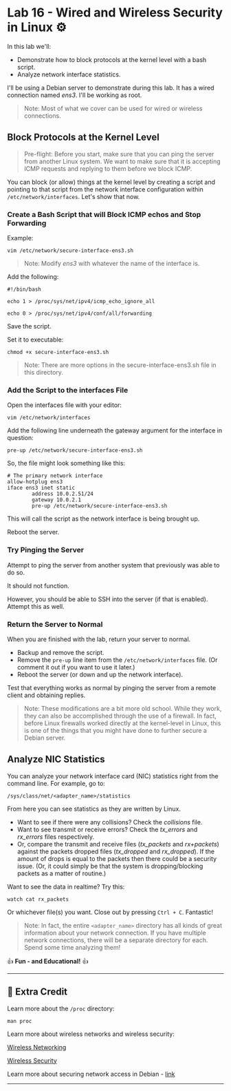 # Lab 16 - Wired and Wireless Security in Linux ⚙️

In this lab we'll:

- Demonstrate how to block protocols at the kernel level with a bash script.
- Analyze network interface statistics.

I'll be using a Debian server to demonstrate during this lab. It has a wired connection named *ens3*. I'll be working as root.

> Note: Most of what we cover can be used for wired or wireless connections.

## Block Protocols at the Kernel Level

> Pre-flight: Before you start, make sure that you can ping the server from another Linux system. We want to make sure that it is accepting ICMP requests and replying to them before we block ICMP.

You can block (or allow) things at the kernel level by creating a script and pointing to that script from the network interface configuration within `/etc/network/interfaces`. Let's show that now.

### Create a Bash Script that will Block ICMP echos and Stop Forwarding

Example:

`vim /etc/network/secure-interface-ens3.sh`

> Note: Modify *ens3* with whatever the name of the interface is.

Add the following:

```console
#!/bin/bash

echo 1 > /proc/sys/net/ipv4/icmp_echo_ignore_all

echo 0 > /proc/sys/net/ipv4/conf/all/forwarding
```

Save the script.

Set it to executable:

`chmod +x secure-interface-ens3.sh`

> Note: There are more options in the secure-interface-ens3.sh file in this directory.

### Add the Script to the interfaces File

Open the interfaces file with your editor:

`vim /etc/network/interfaces`

Add the following line underneath the gateway argument for the interface in question:

`pre-up /etc/network/secure-interface-ens3.sh`

So, the file might look something like this:

```console
# The primary network interface
allow-hotplug ens3
iface ens3 inet static
        address 10.0.2.51/24
        gateway 10.0.2.1 
        pre-up /etc/network/secure-interface-ens3.sh
```

This will call the script as the network interface is being brought up.

Reboot the server.

### Try Pinging the Server

Attempt to ping the server from another system that previously was able to do so. 

It should not function.

However, you should be able to SSH into the server (if that is enabled). Attempt this as well.

### Return the Server to Normal

When you are finished with the lab, return your server to normal. 

- Backup and remove the script.
- Remove the `pre-up` line item from the `/etc/network/interfaces` file. (Or comment it out if you want to use it later.)
- Reboot the server (or down and up the network interface).

Test that everything works as normal by pinging the server from a remote client and obtaining replies.

> Note: These modifications are a bit more old school. While they work, they can also be accomplished through the use of a firewall. In fact, before Linux firewalls worked directly at the kernel-level in Linux, this is one of the things that you might have done to further secure a Debian server.

## Analyze NIC Statistics

You can analyze your network interface card (NIC) statistics right from the command line. For example, go to:

`/sys/class/net/<adapter_name>/statistics`

From here you can see statistics as they are written by Linux.

- Want to see if there were any collisions? Check the *collisions* file.
- Want to see transmit or receive errors? Check the *tx_errors* and *rx_errors* files respectively.
- Or, compare the transmit and receive files (*tx_packets* and *rx+packets*) against the packets dropped files (*tx_dropped* and *rx_dropped*). If the amount of drops is equal to the packets then there could be a security issue. (Or, it could simply be that the system is dropping/blocking packets as a matter of routine.)  

Want to see the data in realtime? Try this:

`watch cat rx_packets`

Or whichever file(s) you want. Close out by pressing `Ctrl + C`. Fantastic!

> Note: In fact, the entire `<adapter_name>` directory has all kinds of great information about your network connection. If you have multiple network connections, there will be a separate directory for each. Spend some time analyzing them!

👍 **Fun - and Educational!** 👍

---

## 📃 Extra Credit

Learn more about the `/proc` directory:

`man proc`

Learn more about wireless networks and wireless security:

[Wireless Networking](<https://learning.oreilly.com/videos/comptia-a-core/9780137903740/9780137903740-CAP1_02_11_00/>)

[Wireless Security](<https://learning.oreilly.com/videos/comptia-a-core/9780137903894/9780137903894-CAP2_02_12_00/>)

Learn more about securing network access in Debian - [link](https://www.debian.org/doc/manuals/securing-debian-manual/network-secure.html)

---
